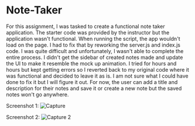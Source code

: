 # Note-Taker

For this assignment, I was tasked to create a functional note taker application. The starter code was provided by the instructor but the application wasn't functional. When running the script, the app wouldn't load on the page. I had to fix that by reworking the server.js and index.js code. I was quite difficult and unfortunately, I wasn't able to complete the entire process. I didn't get the sidebar of created notes made and update the UI to make it resemble the mock up animation. I tried for hours and hours but kept getting errors so I reverted back to my original code where it was functional and decided to leave it as is. I am not sure what I could have done to fix it but I will figure it out. For now, the user can add a title and description for their notes and save it or create a new note but the saved notes won't go anywhere. 

Screenshot 1: ![Capture](https://github.com/Canes2023/Note-Taker/assets/145178643/3e819ddc-bc93-4fa3-a854-d555068cf987)


Screenshot 2: ![Capture 2](https://github.com/Canes2023/Note-Taker/assets/145178643/2371b22f-090f-4c52-958d-3e251bb096e8)
